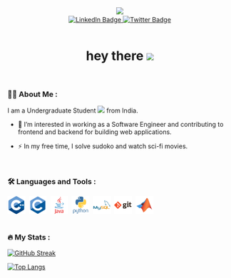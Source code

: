 <div id="header" align="center">
  <img src="https://cdn-icons-png.flaticon.com/512/1946/1946039.png" width="150"/>
</div>

<div id="badges" align="center">
  <a href="https://linkedin.com/in/naveenchandra-halemani-9ba53958">
    <img src="https://img.shields.io/badge/LinkedIn-blue?style=for-the-badge&logo=linkedin&logoColor=white" alt="LinkedIn Badge"/>
  </a>
  <a href="https://twitter.com/NaveenchandraH">
    <img src="https://img.shields.io/badge/Twitter-blue?style=for-the-badge&logo=twitter&logoColor=white" alt="Twitter Badge"/>
  </a>
</div>

<div id="profile count" align="center">
  <img src="https://komarev.com/ghpvc/?username=naveenchandra9&style=flat-square&color=red" alt=""/>
</div>

<h1 align="center">
  hey there
  <img src="https://media.giphy.com/media/hvRJCLFzcasrR4ia7z/giphy.gif" width="40"/>
</h1>

<div align="center">
  <img src="https://c.tenor.com/1OsAOM8OXdUAAAAC/nick-jbl-white-dot.gif" width="900" height="5"/>
</div>

### :man_technologist: About Me :

I am a Undergraduate Student <img src="https://media.giphy.com/media/WUlplcMpOCEmTGBtBW/giphy.gif" width="30"> from India.
- :telescope: I’m interested in working as a Software Engineer and contributing to frontend and backend for building web applications.

- :zap: In my free time, I solve sudoko and watch sci-fi movies.

<div align="center">
  <img src="https://c.tenor.com/1OsAOM8OXdUAAAAC/nick-jbl-white-dot.gif" width="900" height="5"/>
</div>

### :hammer_and_wrench: Languages and Tools :

<div>
  <img src="https://github.com/devicons/devicon/blob/master/icons/cplusplus/cplusplus-original.svg" title="C++" alt="C++" width="40" height="40"/>&nbsp;
  <img src="https://github.com/devicons/devicon/blob/master/icons/c/c-original.svg" title="C" alt="C" width="40" height="40"/>&nbsp;
  <img src="https://github.com/devicons/devicon/blob/master/icons/java/java-original-wordmark.svg" title="Java" alt="Java" width="40" height="40"/>&nbsp;
  <img src="https://github.com/devicons/devicon/blob/master/icons/python/python-original-wordmark.svg" title="Python" alt="Python" width="40" height="40"/>&nbsp;
  <img src="https://github.com/devicons/devicon/blob/master/icons/mysql/mysql-original-wordmark.svg" title="MySQL" alt="MySQL" width="40" height="40"/>&nbsp;
  <img src="https://github.com/devicons/devicon/blob/master/icons/git/git-original-wordmark.svg" title="Git" alt="Git" width="40" height="40"/>&nbsp;
  <img src="https://github.com/devicons/devicon/blob/master/icons/matlab/matlab-original.svg" title="Matlab" alt="Matlab" width="40" height="40"/>&nbsp;
 </div>
 
<div align="center">
  <img src="https://c.tenor.com/1OsAOM8OXdUAAAAC/nick-jbl-white-dot.gif" width="900" height="5"/>
</div>

### :fire: My Stats :
[![GitHub Streak](http://github-readme-streak-stats.herokuapp.com?user=naveenchandra9&theme=dark&hide_border=true&date_format=j%20M%5B%20Y%5D&border=000000&sideNums=6FC362&sideLabels=44FF52D7&currStreakNum=35C057)](https://git.io/streak-stats)

[![Top Langs](https://github-readme-stats.vercel.app/api/top-langs/?username=naveenchandra9&layout=compact&theme=gotham&hide_border=1&exclude_repo=github-slideshow )](https://github.com/anuraghazra/github-readme-stats)
